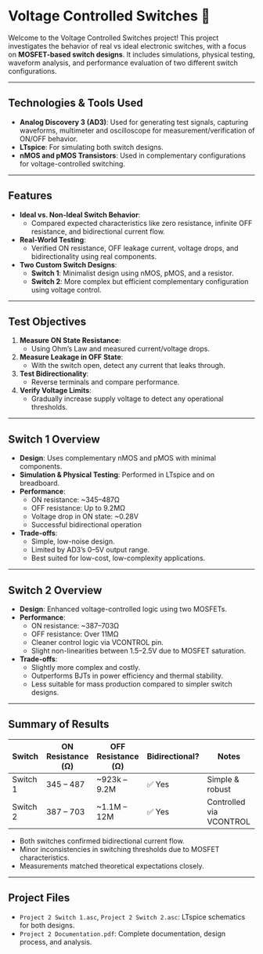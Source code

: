 # Voltage Controlled Switches 🔌

Welcome to the Voltage Controlled Switches project! This project investigates the behavior of real vs ideal electronic switches, with a focus on **MOSFET-based switch designs**. It includes simulations, physical testing, waveform analysis, and performance evaluation of two different switch configurations.

---

## Technologies & Tools Used

- **Analog Discovery 3 (AD3)**: Used for generating test signals, capturing waveforms, multimeter and oscilloscope for measurement/verification of ON/OFF behavior.
- **LTspice**: For simulating both switch designs.
- **nMOS and pMOS Transistors**: Used in complementary configurations for voltage-controlled switching.


---

## Features

- **Ideal vs. Non-Ideal Switch Behavior**:
  - Compared expected characteristics like zero resistance, infinite OFF resistance, and bidirectional current flow.
- **Real-World Testing**:
  - Verified ON resistance, OFF leakage current, voltage drops, and bidirectionality using real components.
- **Two Custom Switch Designs**:
  - **Switch 1**: Minimalist design using nMOS, pMOS, and a resistor.
  - **Switch 2**: More complex but efficient complementary configuration using voltage control.

---

## Test Objectives

1. **Measure ON State Resistance**: 
   - Using Ohm’s Law and measured current/voltage drops.
2. **Measure Leakage in OFF State**:
   - With the switch open, detect any current that leaks through.
3. **Test Bidirectionality**:
   - Reverse terminals and compare performance.
4. **Verify Voltage Limits**:
   - Gradually increase supply voltage to detect any operational thresholds.

---

## Switch 1 Overview

- **Design**: Uses complementary nMOS and pMOS with minimal components.
- **Simulation & Physical Testing**: Performed in LTspice and on breadboard.
- **Performance**:
  - ON resistance: ~345–487Ω
  - OFF resistance: Up to 9.2MΩ
  - Voltage drop in ON state: ~0.28V
  - Successful bidirectional operation
- **Trade-offs**:
  - Simple, low-noise design.
  - Limited by AD3’s 0–5V output range.
  - Best suited for low-cost, low-complexity applications.

---

## Switch 2 Overview

- **Design**: Enhanced voltage-controlled logic using two MOSFETs.
- **Performance**:
  - ON resistance: ~387–703Ω
  - OFF resistance: Over 11MΩ
  - Cleaner control logic via VCONTROL pin.
  - Slight non-linearities between 1.5–2.5V due to MOSFET saturation.
- **Trade-offs**:
  - Slightly more complex and costly.
  - Outperforms BJTs in power efficiency and thermal stability.
  - Less suitable for mass production compared to simpler switch designs.

---

## Summary of Results

| **Switch** | **ON Resistance (Ω)** | **OFF Resistance (Ω)** | **Bidirectional?** | **Notes** |
|------------|------------------------|-------------------------|--------------------|-----------|
| Switch 1   | 345 – 487              | ~923k – 9.2M            | ✅ Yes             | Simple & robust |
| Switch 2   | 387 – 703              | ~1.1M – 12M             | ✅ Yes             | Controlled via VCONTROL |

- Both switches confirmed bidirectional current flow.
- Minor inconsistencies in switching thresholds due to MOSFET characteristics.
- Measurements matched theoretical expectations closely.

---

## Project Files

- `Project 2 Switch 1.asc`, `Project 2 Switch 2.asc`: LTspice schematics for both designs.
- `Project 2 Documentation.pdf`: Complete documentation, design process, and analysis.
